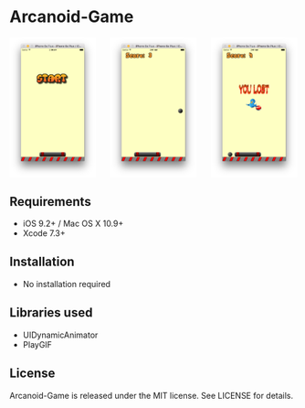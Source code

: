 # Arcanoid-Game

<p align="center">
<img align="left" src="s1.png" height="30%" width="30%" alt=""/>
<img align="center" src="s2.png" height="30%" width="30%" alt=""/>
<img align="right" src="s3.png" height="30%" width="30%" alt=""/>


</p>


## Requirements

- iOS 9.2+ / Mac OS X 10.9+
- Xcode 7.3+

## Installation

- No installation required

## Libraries used

- UIDynamicAnimator
- PlayGIF

## License

Arcanoid-Game is released under the MIT license. See LICENSE for details.
